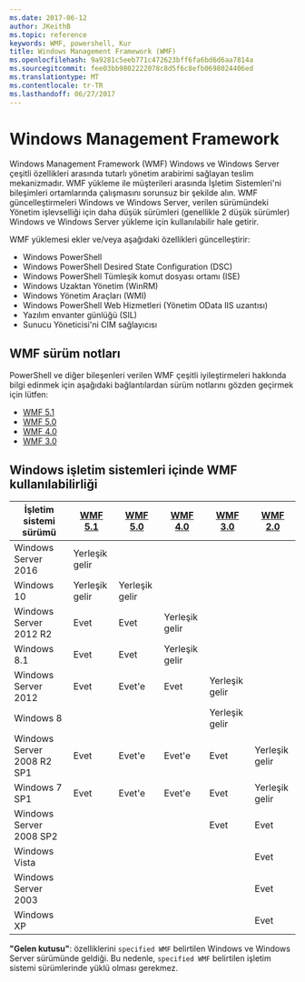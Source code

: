 ```yaml
---
ms.date: 2017-06-12
author: JKeithB
ms.topic: reference
keywords: WMF, powershell, Kur
title: Windows Management Framework (WMF)
ms.openlocfilehash: 9a9281c5eeb771c472623bff6fa6bd6d6aa7814a
ms.sourcegitcommit: fee03bb9802222078c8d5f6c8efb0698024406ed
ms.translationtype: MT
ms.contentlocale: tr-TR
ms.lasthandoff: 06/27/2017
---
```

# <a name="windows-management-framework"></a>Windows Management Framework

Windows Management Framework (WMF) Windows ve Windows Server çeşitli özellikleri arasında tutarlı yönetim arabirimi sağlayan teslim mekanizmadır.
WMF yükleme ile müşterileri arasında İşletim Sistemleri'ni bileşimleri ortamlarında çalışmasını sorunsuz bir şekilde alın.
WMF güncelleştirmeleri Windows ve Windows Server, verilen sürümündeki Yönetim işlevselliği için daha düşük sürümleri (genellikle 2 düşük sürümler) Windows ve Windows Server yükleme için kullanılabilir hale getirir.

WMF yüklemesi ekler ve/veya aşağıdaki özellikleri güncelleştirir:

- Windows PowerShell
- Windows PowerShell Desired State Configuration (DSC)
- Windows PowerShell Tümleşik komut dosyası ortamı (ISE)
- Windows Uzaktan Yönetim (WinRM)
- Windows Yönetim Araçları (WMI)
- Windows PowerShell Web Hizmetleri (Yönetim OData IIS uzantısı)
- Yazılım envanter günlüğü (SIL)
- Sunucu Yöneticisi'ni CIM sağlayıcısı

## <a name="wmf-release-notes"></a>WMF sürüm notları

PowerShell ve diğer bileşenleri verilen WMF çeşitli iyileştirmeleri hakkında bilgi edinmek için aşağıdaki bağlantılardan sürüm notlarını gözden geçirmek için lütfen:

- [WMF 5.1](5.1/release-notes.md)
- [WMF 5.0](5.0/releasenotes.md)
- [WMF 4.0](https://download.microsoft.com/download/3/D/6/3D61D262-8549-4769-A660-230B67E15B25/Windows%20Management%20Framework%204%200%20Release%20Notes.docx)
- [WMF 3.0](https://download.microsoft.com/download/E/7/6/E76850B8-DA6E-4FF5-8CCE-A24FC513FD16/WMF%203%20Release%20Notes.docx)

## <a name="wmf-availability-across-windows-operating-systems"></a>Windows işletim sistemleri içinde WMF kullanılabilirliği

| İşletim sistemi sürümü | [WMF 5.1](https://aka.ms/wmf51download) | [WMF 5.0](https://aka.ms/wmf5download) | [WMF 4.0](https://aka.ms/wmf4download) |  [WMF 3.0](https://aka.ms/wmf3download) | [WMF 2.0](https://aka.ms/wmf2download) |
| ------------------------ | ----------- | ----------- | ----------- | ------------ |  ------------- |
| Windows Server 2016 | Yerleşik gelir |  |  |  |  |
| Windows 10 | Yerleşik gelir | Yerleşik gelir  | | | |  
| Windows Server 2012 R2| Evet | Evet | Yerleşik gelir |  |  |
| Windows 8.1 | Evet | Evet |  Yerleşik gelir |  |  |
| Windows Server 2012 | Evet | Evet'e | Evet |  Yerleşik gelir | |
| Windows 8 |  |  |  | Yerleşik gelir | |
| Windows Server 2008 R2 SP1 | Evet | Evet'e | Evet'e |  Evet| Yerleşik gelir |
| Windows 7 SP1  | Evet | Evet'e | Evet'e | Evet | Yerleşik gelir |
| Windows Server 2008 SP2 | | | | Evet | Evet |
| Windows Vista | | | | | Evet |
| Windows Server 2003| | | |  | Evet |
| Windows XP | | | |  | Evet |

**"Gelen kutusu"**: özelliklerini `specified WMF` belirtilen Windows ve Windows Server sürümünde geldiği.
Bu nedenle, `specified WMF` belirtilen işletim sistemi sürümlerinde yüklü olması gerekmez.

